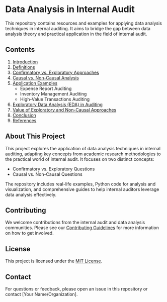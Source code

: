 # Data Analysis in Internal Audit

This repository contains resources and examples for applying data analysis techniques in internal auditing. It aims to bridge the gap between data analysis theory and practical application in the field of internal audit.

## Contents

1. [Introduction](./guide/introduction.md)
2. [Definitions](./guide/definitions.md)
3. [Confirmatory vs. Exploratory Approaches](./confirmatory-vs-exploratory.md)
4. [Causal vs. Non-Causal Analysis](./causal-vs-non-causal.md)
5. [Application Examples](./application-examples.md)
   - Expense Report Auditing
   - Inventory Management Auditing
   - High-Value Transactions Auditing
6. [Exploratory Data Analysis (EDA) in Auditing](./eda-in-auditing.md)
7. [Value of Exploratory and Non-Causal Approaches](./value-of-approaches.md)
8. [Conclusion](./conclusion.md)
9. [References](./references.md)

## About This Project

This project explores the application of data analysis techniques in internal auditing, adapting key concepts from academic research methodologies to the practical world of internal audit. It focuses on two distinct concepts:

- Confirmatory vs. Exploratory Questions
- Causal vs. Non-Causal Questions

The repository includes real-life examples, Python code for analysis and visualization, and comprehensive guides to help internal auditors leverage data analysis effectively.

## Contributing

We welcome contributions from the internal audit and data analysis communities. Please see our [Contributing Guidelines](./CONTRIBUTING.md) for more information on how to get involved.

## License

This project is licensed under the [MIT License](./LICENSE).

## Contact

For questions or feedback, please open an issue in this repository or contact [Your Name/Organization].